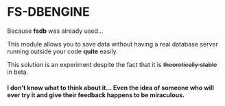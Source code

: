 # FS-DBENGINE
Because __fsdb__ was already used...

This module allows you to save data without having a real database server running outside your code __quite__ easily.

This solution is an experiment despite the fact that it is ~~theoretically stable~~ in beta.

#### I don't know what to think about it... Even the idea of someone who will ever try it and give their feedback happens to be miraculous.